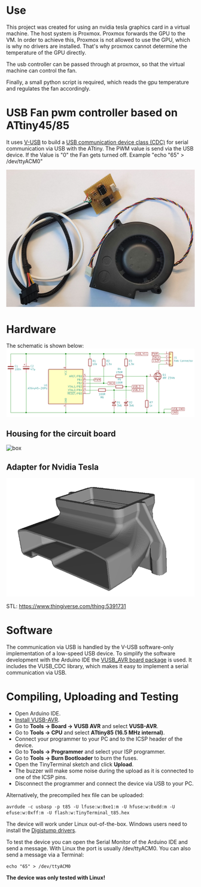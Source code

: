 # Use
This project was created for using an nvidia tesla graphics card in a virtual machine. The host system is Proxmox. Proxmox forwards the GPU to the VM. In order to achieve this, Proxmox is not allowed to use the GPU, which is why no drivers are installed. That's why proxmox cannot determine the temperature of the GPU directly.

The usb controller can be passed through at proxmox, so that the virtual machine can control the fan.

Finally, a small python script is required, which reads the gpu temperature and regulates the fan accordingly.

# USB Fan pwm controller based on ATtiny45/85
It uses [V-USB](https://www.obdev.at/products/vusb/index.html) to build a [USB communication device class (CDC)](https://en.wikipedia.org/wiki/USB_communications_device_class) for serial communication via USB with the ATtiny. The PWM value is send via the USB device. If the Value is "0" the Fan gets turned off. Example "echo "65" > /dev/ttyACM0"

![pic1.jpg](https://github.com/CarlKuhligk/ATtiny85-Fan-Controller/blob/main/documentation/IMG_20220520_110823.jpg)


# Hardware
The schematic is shown below:
![schematic.png](https://github.com/CarlKuhligk/ATtiny85-Fan-Controller/blob/main/documentation/Simple_Schematic.png)

## Housing for the circuit board
![box](https://user-images.githubusercontent.com/87583841/169691579-dab364ed-fa7d-433d-a732-912c28a1b767.png)

## Adapter for Nvidia Tesla
![adapter](https://github.com/CarlKuhligk/ATtiny85-Fan-Controller/blob/main/documentation/pic1.PNG)

STL: https://www.thingiverse.com/thing:5391731

# Software
The communication via USB is handled by the V-USB software-only implementation of a low-speed USB device. To simplify the software development with the Arduino IDE the [VUSB_AVR board package](https://github.com/wagiminator/VUSB-AVR) is used. It includes the VUSB_CDC library, which makes it easy to implement a serial communication via USB.

# Compiling, Uploading and Testing
- Open Arduino IDE.
- [Install VUSB-AVR](https://github.com/wagiminator/VUSB-AVR#Installation).
- Go to **Tools -> Board -> VUSB AVR** and select **VUSB-AVR**.
- Go to **Tools -> CPU** and select **ATtiny85 (16.5 MHz internal)**.
- Connect your programmer to your PC and to the ICSP header of the device.
- Go to **Tools -> Programmer** and select your ISP programmer.
- Go to **Tools -> Burn Bootloader** to burn the fuses.
- Open the TinyTerminal sketch and click **Upload**.
- The buzzer will make some noise during the upload as it is connected to one of the ICSP pins.
- Disconnect the programmer and connect the device via USB to your PC.

Alternatively, the precompiled hex file can be uploaded:

```
avrdude -c usbasp -p t85 -U lfuse:w:0xe1:m -U hfuse:w:0xdd:m -U efuse:w:0xff:m -U flash:w:TinyTerminal_t85.hex
```

The device will work under Linux out-of-the-box. Windows users need to install the [Digistump drivers](https://raw.githubusercontent.com/digistump/DigistumpArduino/master/tools/micronucleus-2.0a4-win.zip).

To test the device you can open the Serial Monitor of the Arduino IDE and send a message. With Linux the port is usually /dev/ttyACM0. You can also send a message via a Terminal:

```
echo "65" > /dev/ttyACM0
```

**The device was only tested with Linux!**
